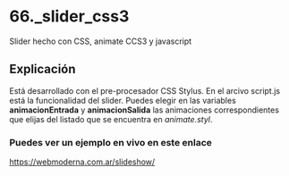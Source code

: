 # 66._slider_css3
Slider hecho con CSS, animate CCS3 y javascript

<h2>Explicación</h2>
Está desarrollado con el pre-procesador CSS Stylus.
En el arcivo script.js está la funcionalidad del slider.
Puedes elegir en las variables <strong>animacionEntrada</strong> y <strong>animacionSalida</strong> las animaciones correspondientes que elijas del listado que se encuentra en <em>animate.styl</em>.

<h3>Puedes ver un ejemplo en vivo en este enlace</h3>
<a href="//webmoderna.com.ar/slider_css3/carrousel.html" title="El slider carrousel en vivo" target="_blank">https://webmoderna.com.ar/slideshow/</a>

